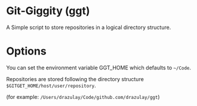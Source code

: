 # Git-Giggity (ggt)
A Simple script to store repositories in a logical directory structure.

# Options
You can set the environment variable GGT_HOME which defaults to `~/Code`.

Repositories are stored following the directory structure `$GITGET_HOME/host/user/repository`.

(for example: `/Users/drazulay/Code/github.com/drazulay/ggt`)
